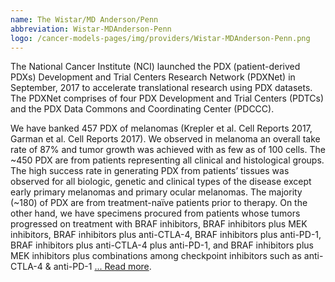 ```yaml
---
name: The Wistar/MD Anderson/Penn
abbreviation: Wistar-MDAnderson-Penn
logo: /cancer-models-pages/img/providers/Wistar-MDAnderson-Penn.png
---
```


The National Cancer Institute (NCI) launched the PDX (patient-derived PDXs) Development and Trial Centers Research Network (PDXNet) in September, 2017 to accelerate translational research using PDX datasets. The PDXNet comprises of four PDX Development and Trial Centers (PDTCs) and the PDX Data Commons and Coordinating Center (PDCCC).

We have banked 457 PDX of melanomas (Krepler et al. Cell Reports 2017, Garman et al. Cell Reports 2017). We observed in melanoma an overall take rate of 87% and tumor growth was achieved with as few as of 100 cells. The ~450 PDX are from patients representing all clinical and histological groups. The high success rate in generating PDX from patients’ tissues was observed for all biologic, genetic and clinical types of the disease except early primary melanomas and primary ocular melanomas. The majority (~180) of PDX are from treatment-naïve patients prior to therapy. On the other hand, we have specimens procured from patients whose tumors progressed on treatment with BRAF inhibitors, BRAF inhibitors plus MEK inhibitors, BRAF inhibitors plus anti-CTLA-4, BRAF inhibitors plus anti-PD-1, BRAF inhibitors plus anti-CTLA-4 plus anti-PD-1, and BRAF inhibitors plus MEK inhibitors plus combinations among checkpoint inhibitors such as anti-CTLA-4 & anti-PD-1 [... Read more](https://www.pdxnetwork.org/the-wistarmd-andersonpenn).

